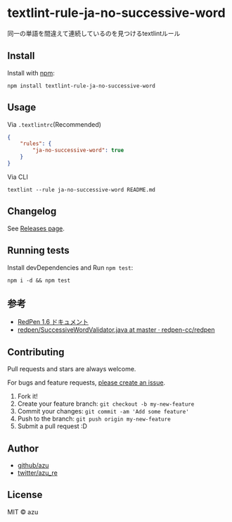 # textlint-rule-ja-no-successive-word

同一の単語を間違えて連続しているのを見つけるtextlintルール

## Install

Install with [npm](https://www.npmjs.com/):

    npm install textlint-rule-ja-no-successive-word

## Usage

Via `.textlintrc`(Recommended)

```json
{
    "rules": {
        "ja-no-successive-word": true
    }
}
```

Via CLI

```
textlint --rule ja-no-successive-word README.md
```


## Changelog

See [Releases page](https://github.com/textlint-ja/textlint-rule-ja-no-successive-word/releases).

## Running tests

Install devDependencies and Run `npm test`:

    npm i -d && npm test

## 参考

- [RedPen 1.6 ドキュメント](http://redpen.cc/docs/latest/index_ja.html#successiveword)
- [redpen/SuccessiveWordValidator.java at master · redpen-cc/redpen](https://github.com/redpen-cc/redpen/blob/master/redpen-core/src/main/java/cc/redpen/validator/sentence/SuccessiveWordValidator.java#L29)


## Contributing

Pull requests and stars are always welcome.

For bugs and feature requests, [please create an issue](https://github.com/textlint-ja/textlint-rule-ja-no-successive-word/issues).

1. Fork it!
2. Create your feature branch: `git checkout -b my-new-feature`
3. Commit your changes: `git commit -am 'Add some feature'`
4. Push to the branch: `git push origin my-new-feature`
5. Submit a pull request :D

## Author

- [github/azu](https://github.com/azu)
- [twitter/azu_re](https://twitter.com/azu_re)

## License

MIT © azu

